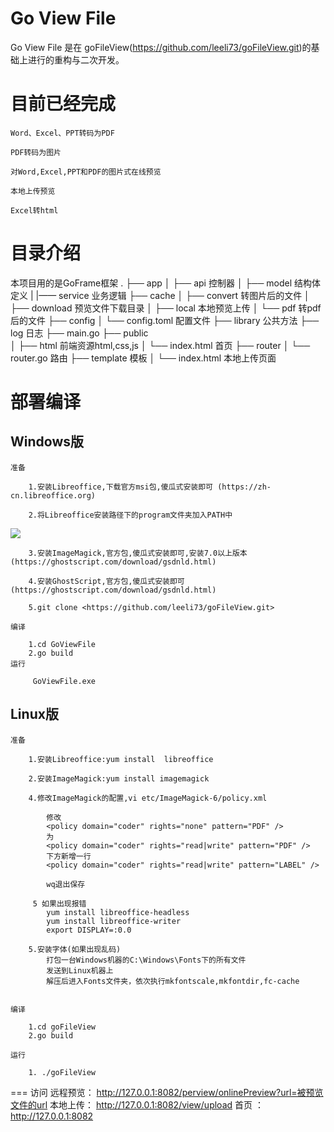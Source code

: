 Go  View File
============

Go View File 是在 goFileView(https://github.com/leeli73/goFileView.git)的基础上进行的重构与二次开发。


目前已经完成
============

    Word、Excel、PPT转码为PDF

    PDF转码为图片

    对Word,Excel,PPT和PDF的图片式在线预览

    本地上传预览

    Excel转html


目录介绍
======
本项目用的是GoFrame框架
.
├── app
│   ├── api                        控制器
│   ├── model                      结构体定义
|   |—— service                    业务逻辑
├── cache
│   ├── convert                    转图片后的文件 
│   ├── download                   预览文件下载目录
│   ├── local                      本地预览上传
│   └── pdf                        转pdf后的文件
├── config
│   └── config.toml                配置文件
├── library                        公共方法
├── log                            日志
├── main.go
├── public                         
│   ├── html                       前端资源html,css,js
│   └── index.html                 首页
├── router
│   └── router.go                  路由
├── template                       模板
│   └── index.html                 本地上传页面   


部署编译
========

Windows版
----

    准备

        1.安装Libreoffice,下载官方msi包,傻瓜式安装即可 (https://zh-cn.libreoffice.org)

        2.将Libreoffice安装路径下的program文件夹加入PATH中
![](https://github.com/leeli73/goFileView/blob/master/media/win_path.png?raw=true)

        3.安装ImageMagick,官方包,傻瓜式安装即可,安装7.0以上版本 (https://ghostscript.com/download/gsdnld.html)

        4.安装GhostScript,官方包,傻瓜式安装即可 (https://ghostscript.com/download/gsdnld.html)

        5.git clone <https://github.com/leeli73/goFileView.git>
    
    编译

        1.cd GoViewFile
        2.go build
    运行

         GoViewFile.exe
       
  

Linux版
----

    准备

        1.安装Libreoffice:yum install  libreoffice

        2.安装ImageMagick:yum install imagemagick

        4.修改ImageMagick的配置,vi etc/ImageMagick-6/policy.xml

            修改
            <policy domain="coder" rights="none" pattern="PDF" />
            为
            <policy domain="coder" rights="read|write" pattern="PDF" />
            下方新增一行
            <policy domain="coder" rights="read|write" pattern="LABEL" />

            wq退出保存

         5 如果出现报错
            yum install libreoffice-headless
            yum install libreoffice-writer
            export DISPLAY=:0.0

        5.安装字体(如果出现乱码)
            打包一台Windows机器的C:\Windows\Fonts下的所有文件
            发送到Linux机器上
            解压后进入Fonts文件夹，依次执行mkfontscale,mkfontdir,fc-cache

    
    编译

        1.cd goFileView
        2.go build

    运行

        1. ./goFileView
       
===
  访问
    远程预览： http://127.0.0.1:8082/perview/onlinePreview?url=被预览文件的url
    本地上传： http://127.0.0.1:8082/view/upload
    首页 ：    http://127.0.0.1:8082


